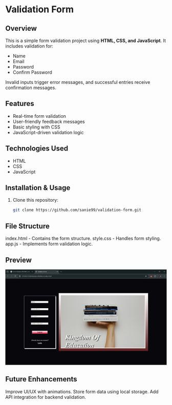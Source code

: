 # Validation Form

## Overview

This is a simple form validation project using **HTML, CSS, and JavaScript**. It includes validation for:

- Name
- Email
- Password
- Confirm Password

Invalid inputs trigger error messages, and successful entries receive confirmation messages.

## Features

- Real-time form validation
- User-friendly feedback messages
- Basic styling with CSS
- JavaScript-driven validation logic

## Technologies Used

- HTML
- CSS
- JavaScript

## Installation & Usage

1. Clone this repository:
   ```bash
   git clone https://github.com/sanie99/validation-form.git
   ```

## File Structure

index.html - Contains the form structure.
style.css - Handles form styling.
app.js - Implements form validation logic.

## Preview

![alt text](image-1.png)

## Future Enhancements

Improve UI/UX with animations.
Store form data using local storage.
Add API integration for backend validation.
